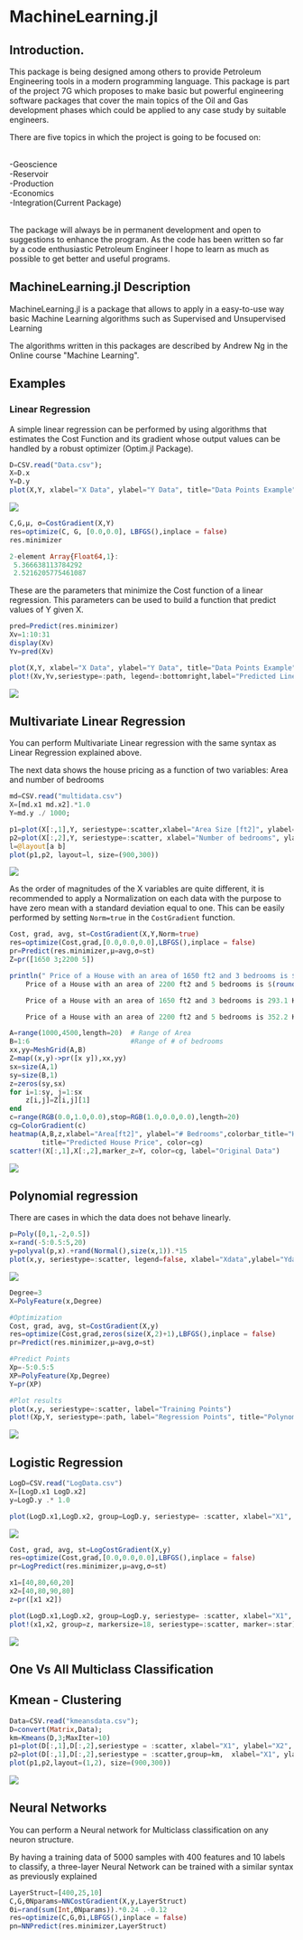 # MachineLearning.jl


## Introduction.
This package is being designed among others to provide Petroleum Engineering tools in a modern programming language. This package is part of the project 7G which  proposes to make basic but powerful engineering software packages that cover the main topics of the Oil and Gas development phases which could be applied to any case study by suitable engineers.

There are five topics in which the project is going to be focused on:

<br>-Geoscience
<br>-Reservoir
<br>-Production
<br>-Economics
<br>-Integration(Current Package)

<br> The package will always be in permanent development and open to suggestions to enhance the program. As the code has been written so far by a code enthusiastic Petroleum Engineer I hope to learn as much as possible to get better and useful programs.

## MachineLearning.jl Description
MachineLearning.jl is a package that allows to apply in a easy-to-use way basic Machine Learning algorithms such as Supervised and Unsupervised Learning

The algorithms written in this packages are described by Andrew Ng in the Online course "Machine Learning".

## Examples

### Linear Regression
A simple linear regression can be performed by using algorithms that estimates the Cost Function and its gradient whose output values can be handled by a robust optimizer (Optim.jl Package).

```julia
D=CSV.read("Data.csv");
X=D.x
Y=D.y
plot(X,Y, xlabel="X Data", ylabel="Y Data", title="Data Points Example", seriestype=:scatter, legend=false)
```
<img src="MachineLearning_EX1.PNG"><br>

```julia  
C,G,μ, σ=CostGradient(X,Y)
res=optimize(C, G, [0.0,0.0], LBFGS(),inplace = false)
res.minimizer

2-element Array{Float64,1}:
 5.366638113784292
 2.5216205775461087
```
These are the parameters that minimize the Cost function of a linear regression. This parameters can be used to build a function that predict values of Y given X.

```julia
pred=Predict(res.minimizer)
Xv=1:10:31
display(Xv)
Yv=pred(Xv)

plot(X,Y, xlabel="X Data", ylabel="Y Data", title="Data Points Example", seriestype=:scatter, label="Cloud Points")
plot!(Xv,Yv,seriestype=:path, legend=:bottomright,label="Predicted Line", linewidth=2, linecolor=:red)
```
<img src="MachineLearning_EX2.PNG"><br>

## Multivariate Linear Regression  
You can perform Multivariate Linear regression with the same syntax as Linear Regression explained above.

The next data shows the house pricing as a function of two variables: Area and number of bedrooms

```julia
md=CSV.read("multidata.csv")
X=[md.x1 md.x2].*1.0
Y=md.y ./ 1000;

p1=plot(X[:,1],Y, seriestype=:scatter,xlabel="Area Size [ft2]", ylabel="House Price[KUSD]", title="House Price vs Area",yformatter=:plain, legend=false)
p2=plot(X[:,2],Y, seriestype=:scatter, xlabel="Number of bedrooms", ylabel="House Price[KUSD]",title="House Price vs #Bedrooms",yformatter=:plain, legend=false)
l=@layout[a b]
plot(p1,p2, layout=l, size=(900,300))
```
<img src="MachineLearning_EX3.PNG"><br>

As the order of magnitudes of the X variables are quite different, it is recommended to apply a Normalization on each data with the purpose to have zero mean with a standard deviation equal to one. This can be easily performed by setting ```Norm=true``` in the ```CostGradient``` function.

```julia
Cost, grad, avg, st=CostGradient(X,Y,Norm=true)
res=optimize(Cost,grad,[0.0,0.0,0.0],LBFGS(),inplace = false)
pr=Predict(res.minimizer,μ=avg,σ=st)
Z=pr([1650 3;2200 5])

println(" Price of a House with an area of 1650 ft2 and 3 bedrooms is $(round(Z[1],digits=1)) KUSD \n
    Price of a House with an area of 2200 ft2 and 5 bedrooms is $(round(Z[2],digits=1)) KUSD")

    Price of a House with an area of 1650 ft2 and 3 bedrooms is 293.1 KUSD

    Price of a House with an area of 2200 ft2 and 5 bedrooms is 352.2 KUSD
```

```julia
A=range(1000,4500,length=20)  # Range of Area
B=1:6                         #Range of # of bedrooms
xx,yy=MeshGrid(A,B)           
Z=map((x,y)->pr([x y]),xx,yy)
sx=size(A,1)
sy=size(B,1)
z=zeros(sy,sx)
for i=1:sy, j=1:sx
    z[i,j]=Z[i,j][1]
end
c=range(RGB(0.0,1.0,0.0),stop=RGB(1.0,0.0,0.0),length=20)
cg=ColorGradient(c)
heatmap(A,B,z,xlabel="Area[ft2]", ylabel="# Bedrooms",colorbar_title="House Price [KUSD]",
        title="Predicted House Price", color=cg)
scatter!(X[:,1],X[:,2],marker_z=Y, color=cg, label="Original Data")
```
<img src="MachineLearning_EX4.PNG"><br>

## Polynomial regression

There are cases in which the data does not behave linearly.

```julia
p=Poly([0,1,-2,0.5])
x=rand(-5:0.5:5,20)
y=polyval(p,x).+rand(Normal(),size(x,1)).*15
plot(x,y, seriestype=:scatter, legend=false, xlabel="Xdata",ylabel="Ydata",title="Polynomial Regression Training Data")
```
<img src="MachineLearning_EX5.PNG"><br>

```julia
Degree=3
X=PolyFeature(x,Degree)

#Optimization
Cost, grad, avg, st=CostGradient(X,y)
res=optimize(Cost,grad,zeros(size(X,2)+1),LBFGS(),inplace = false)
pr=Predict(res.minimizer,μ=avg,σ=st)

#Predict Points
Xp=-5:0.5:5
XP=PolyFeature(Xp,Degree)
Y=pr(XP)

#Plot results
plot(x,y, seriestype=:scatter, label="Training Points")
plot!(Xp,Y, seriestype=:path, label="Regression Points", title="Polynomial Regression Degree $Degree", legend=:bottomright)
```
<img src="MachineLearning_EX6.PNG"><br>

## Logistic Regression   

```julia
LogD=CSV.read("LogData.csv")
X=[LogD.x1 LogD.x2]
y=LogD.y .* 1.0

plot(LogD.x1,LogD.x2, group=LogD.y, seriestype= :scatter, xlabel="X1", ylabel="X2", title="Classification Traing Data")
```
<img src="MachineLearning_EX7.PNG"><br>

```julia
Cost, grad, avg, st=LogCostGradient(X,y)
res=optimize(Cost,grad,[0.0,0.0,0.0],LBFGS(),inplace = false)
pr=LogPredict(res.minimizer,μ=avg,σ=st)

x1=[40,80,60,20]
x2=[40,80,90,80]
z=pr([x1 x2])

plot(LogD.x1,LogD.x2, group=LogD.y, seriestype= :scatter, xlabel="X1", ylabel="X2", title="Classification Traing Data")
plot!(x1,x2, group=z, markersize=18, seriestype=:scatter, marker=:star)
```
<img src="MachineLearning_EX8.PNG"><br>

## One Vs All Multiclass Classification

## Kmean - Clustering

```julia
Data=CSV.read("kmeansdata.csv");
D=convert(Matrix,Data);
km=Kmeans(D,3;MaxIter=10)
p1=plot(D[:,1],D[:,2],seriestype = :scatter, xlabel="X1", ylabel="X2", title="Unclassified Data")
p2=plot(D[:,1],D[:,2],seriestype = :scatter,group=km,  xlabel="X1", ylabel="X2", title="Classified Data")
plot(p1,p2,layout=(1,2), size=(900,300))
```
<img src="MachineLearning_EX9.PNG"><br>

## Neural Networks

You can perform a Neural network for Multiclass classification on any neuron structure.

By having a training data of 5000 samples with 400 features and 10 labels to classify, a three-layer Neural Network can be trained with a similar syntax as previously explained

```julia
LayerStruct=[400,25,10]    
C,G,ΘNparams=NNCostGradient(X,y,LayerStruct)
Θi=rand(sum(Int,ΘNparams)).*0.24 .-0.12
res=optimize(C,G,Θi,LBFGS(),inplace = false)
pn=NNPredict(res.minimizer,LayerStruct)
```
